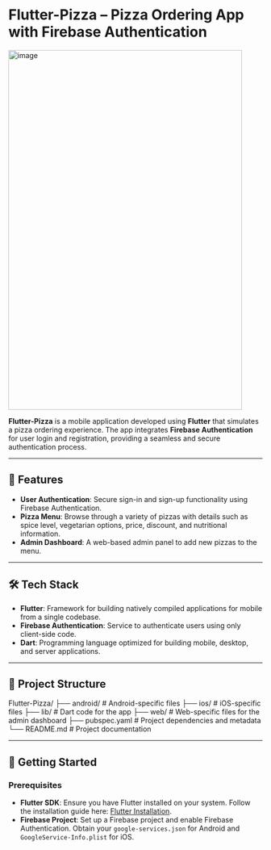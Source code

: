 # Flutter-Pizza – Pizza Ordering App with Firebase Authentication

<img width="463" height="713" alt="image" src="https://github.com/user-attachments/assets/813d0435-d8ee-4e0c-a92f-0e5a1bd56661" />

**Flutter-Pizza** is a mobile application developed using **Flutter** that simulates a pizza ordering experience. The app integrates **Firebase Authentication** for user login and registration, providing a seamless and secure authentication process.

---

## 📱 Features

- **User Authentication**: Secure sign-in and sign-up functionality using Firebase Authentication.
- **Pizza Menu**: Browse through a variety of pizzas with details such as spice level, vegetarian options, price, discount, and nutritional information.
- **Admin Dashboard**: A web-based admin panel to add new pizzas to the menu.

---

## 🛠️ Tech Stack

- **Flutter**: Framework for building natively compiled applications for mobile from a single codebase.
- **Firebase Authentication**: Service to authenticate users using only client-side code.
- **Dart**: Programming language optimized for building mobile, desktop, and server applications.

---

## 📂 Project Structure

Flutter-Pizza/
├── android/ # Android-specific files
├── ios/ # iOS-specific files
├── lib/ # Dart code for the app
├── web/ # Web-specific files for the admin dashboard
├── pubspec.yaml # Project dependencies and metadata
└── README.md # Project documentation

---

## 🚀 Getting Started

### Prerequisites

- **Flutter SDK**: Ensure you have Flutter installed on your system. Follow the installation guide here: [Flutter Installation](https://flutter.dev/docs/get-started/install).
- **Firebase Project**: Set up a Firebase project and enable Firebase Authentication. Obtain your `google-services.json` for Android and `GoogleService-Info.plist` for iOS.
